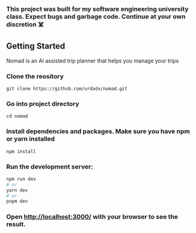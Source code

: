 ### This project was built for my software engineering university class. Expect bugs and garbage code. Continue at your own discretion ☠️

## Getting Started

Nomad is an AI assisted trip planner that helps you manage your trips

### Clone the reository

```
git clone https://github.com/urdadx/nomad.git
```

### Go into project directory

```
cd nomad
```

### Install dependencies and packages. Make sure you have npm or yarn installed

```
npm install
```

### Run the development server:

```bash
npm run dev
# or
yarn dev
# or
pnpm dev
```

### Open [http://localhost:3000/](http://localhost:3000/) with your browser to see the result.
